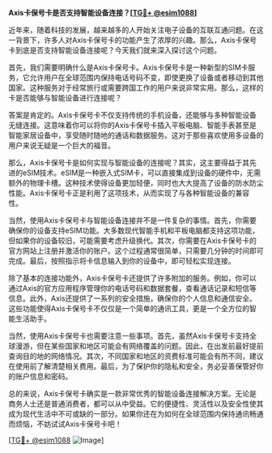 **Axis卡保号卡是否支持智能设备连接？[[TG💪+ @esim1088](https://t.me/s/esim1088)]**

近年来，随着科技的发展，越来越多的人开始关注电子设备的互联互通问题。在这一背景下，许多人对Axis卡保号卡的功能产生了浓厚的兴趣。那么，Axis卡保号卡到底是否支持智能设备连接呢？今天我们就来深入探讨这个问题。

首先，我们需要明确什么是Axis卡保号卡。Axis卡保号卡是一种新型的SIM卡服务，它允许用户在全球范围内保持电话号码不变，即使更换了设备或者移动到其他国家。这种服务对于经常旅行或需要跨国工作的用户来说非常实用。那么，这样的卡是否能够与智能设备进行连接呢？

答案是肯定的。Axis卡保号卡不仅支持传统的手机设备，还能够与多种智能设备无缝连接。这意味着你可以将你的Axis卡保号卡插入平板电脑、智能手表甚至是智能家居设备中，享受随时随地的通话和数据服务。这对于那些喜欢使用多设备的用户来说无疑是一个巨大的福音。

那么，Axis卡保号卡是如何实现与智能设备的连接呢？其实，这主要得益于其先进的eSIM技术。eSIM是一种嵌入式SIM卡，可以直接集成到设备的硬件中，无需额外的物理卡槽。这种技术使得设备更加轻便，同时也大大提高了设备的防水防尘性能。Axis卡保号卡正是利用了这项技术，从而实现了与各种智能设备的兼容性。

当然，使用Axis卡保号卡与智能设备连接并不是一件复杂的事情。首先，你需要确保你的设备支持eSIM功能。大多数现代智能手机和平板电脑都支持这项功能，但如果你的设备较旧，可能需要考虑升级换代。其次，你需要在Axis卡保号卡的官方网站上注册并激活你的账户。这个过程通常很简单，只需要几分钟的时间即可完成。最后，按照指示将卡信息输入到你的设备中，即可轻松实现连接。

除了基本的连接功能外，Axis卡保号卡还提供了许多附加的服务。例如，你可以通过Axis的官方应用程序管理你的电话号码和数据套餐，查看通话记录和短信等信息。此外，Axis还提供了一系列的安全措施，确保你的个人信息和通信安全。这些功能使得Axis卡保号卡不仅仅是一个简单的通讯工具，更是一个全方位的智能生活助手。

当然，使用Axis卡保号卡也需要注意一些事项。首先，虽然Axis卡保号卡支持全球漫游，但在某些国家和地区可能会有网络覆盖的问题。因此，在出发前最好提前查询目的地的网络情况。其次，不同国家和地区的资费标准可能会有所不同，建议在使用前了解清楚相关费用。最后，为了保护你的隐私和安全，务必妥善保管好你的账户信息和密码。

总的来说，Axis卡保号卡确实是一款非常优秀的智能设备连接解决方案。无论是商务人士还是普通消费者，都可以从中受益。它的便捷性、灵活性以及安全性使其成为现代生活中不可或缺的一部分。如果你还在为如何在全球范围内保持通讯畅通而烦恼，不妨试试Axis卡保号卡吧！

[[TG💪+ @esim1088](https://t.me/s/esim1088) ![Image](https://i.postimg.cc/4NQfJmqS/Snipaste-2025-05-13-00-14-12.png)]